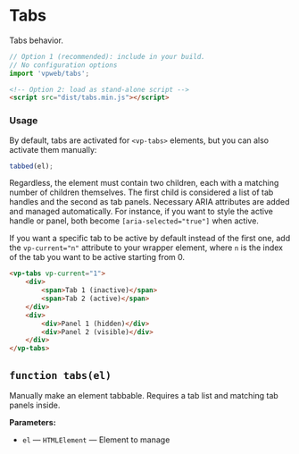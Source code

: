 # Tabs

Tabs behavior.

```js
// Option 1 (recommended): include in your build.
// No configuration options
import 'vpweb/tabs';
```

```html
<!-- Option 2: load as stand-alone script -->
<script src="dist/tabs.min.js"></script>
```

### Usage

By default, tabs are activated for `<vp-tabs>` elements, but you can also
activate them manually:

```js
tabbed(el);
```

Regardless, the element must contain two children, each with a matching number of children themselves.  The first child is considered a list of tab handles and the second as tab panels.  Necessary ARIA attributes are added and managed automatically.  For instance, if you want to style the active handle or panel, both become `[aria-selected="true"]` when active.

If you want a specific tab to be active by default instead of the first one, add the `vp-current="n"` attribute to your wrapper element, where `n` is the index of the tab you want to be active starting from 0.

```html
<vp-tabs vp-current="1">
	<div>
		<span>Tab 1 (inactive)</span>
		<span>Tab 2 (active)</span>
	</div>
	<div>
		<div>Panel 1 (hidden)</div>
		<div>Panel 2 (visible)</div>
	</div>
</vp-tabs>
```

<!-- BEGIN DOC-COMMENT H2 js/tabs.js -->
<!-- AUTOMATICALLY GENERATED, DO NOT EDIT -->
## `function tabs(el)`

Manually make an element tabbable. Requires a tab list and matching tab panels inside.

**Parameters:**

* `el` — `HTMLElement` — Element to manage

<!-- END DOC-COMMENT -->
